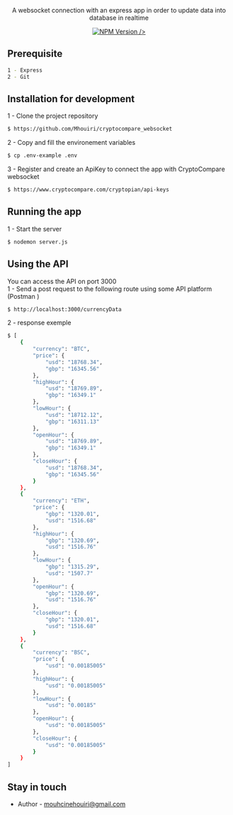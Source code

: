 

  <p align="center">A websocket connection with an express app in order to update data into database in realtime </p>
    <p align="center">
<a href="https://www.npmjs.com/~nestjscore" target="_blank"><img src="https://img.shields.io/badge/npm-v8.19.1-blue" alt="NPM Version" </a>
 /></a>
</p>

## Prerequisite

```bash
1 - Express
2 - Git
```

## Installation for development

1 - Clone the project repository
```bash
$ https://github.com/Mhouiri/cryptocompare_websocket
```

2 - Copy and fill the environement variables 
```bash
$ cp .env-example .env
```

3 - Register and create an ApiKey to connect the app with CryptoCompare websocket
```bash
$ https://www.cryptocompare.com/cryptopian/api-keys
```

## Running the app

1 - Start the server
```bash
$ nodemon server.js
```

## Using the API
You can access the API on port 3000 <br/>
1 - Send a post request to the following route using some API platform (Postman ) 
```bash
$ http://localhost:3000/currencyData
```
2 - response exemple
```bash
$ [
    {
        "currency": "BTC",
        "price": {
            "usd": "18768.34",
            "gbp": "16345.56"
        },
        "highHour": {
            "usd": "18769.89",
            "gbp": "16349.1"
        },
        "lowHour": {
            "usd": "18712.12",
            "gbp": "16311.13"
        },
        "openHour": {
            "usd": "18769.89",
            "gbp": "16349.1"
        },
        "closeHour": {
            "usd": "18768.34",
            "gbp": "16345.56"
        }
    },
    {
        "currency": "ETH",
        "price": {
            "gbp": "1320.01",
            "usd": "1516.68"
        },
        "highHour": {
            "gbp": "1320.69",
            "usd": "1516.76"
        },
        "lowHour": {
            "gbp": "1315.29",
            "usd": "1507.7"
        },
        "openHour": {
            "gbp": "1320.69",
            "usd": "1516.76"
        },
        "closeHour": {
            "gbp": "1320.01",
            "usd": "1516.68"
        }
    },
    {
        "currency": "BSC",
        "price": {
            "usd": "0.00185005"
        },
        "highHour": {
            "usd": "0.00185005"
        },
        "lowHour": {
            "usd": "0.00185"
        },
        "openHour": {
            "usd": "0.00185005"
        },
        "closeHour": {
            "usd": "0.00185005"
        }
    }
]
```
## Stay in touch

- Author - mouhcinehouiri@gmail.com
